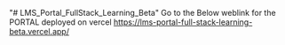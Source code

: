 "# LMS_Portal_FullStack_Learning_Beta" 
Go to the Below weblink for the PORTAL deployed on vercel
https://lms-portal-full-stack-learning-beta.vercel.app/
